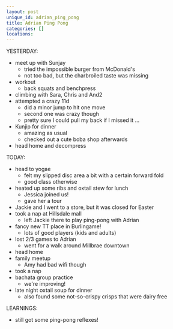 ```yaml
---
layout: post
unique_id: adrian_ping_pong
title: Adrian Ping Pong
categories: []
locations: 
---
```


YESTERDAY:
* meet up with Sunjay
  * tried the impossible burger from McDonald's
  * not too bad, but the charbroiled taste was missing
* workout
  * back squats and benchpress
* climbing with Sara, Chris and And2
* attempted a crazy 11d
  * did a minor jump to hit one move
  * second one was crazy though
  * pretty sure I could pull my back if I missed it ...
* Kunjip for dinner
  * amazing as usual
  * checked out a cute boba shop afterwards
* head home and decompress

TODAY:
* head to yogae
  * felt my slipped disc area a bit with a certain forward fold
  * good class otherwise
* heated up some ribs and oxtail stew for lunch
  * Jessica joined us!
  * gave her a tour
* Jackie and I went to a store, but it was closed for Easter
* took a nap at Hillsdale mall
  * left Jackie there to play ping-pong with Adrian
* fancy new TT place in Burlingame!
  * lots of good players (kids and adults)
* lost 2/3 games to Adrian
  * went for a walk around Millbrae downtown
* head home
* family meetup
  * Amy had bad wifi though
* took a nap
* bachata group practice
  * we're improving!
* late night oxtail soup for dinner
  * also found some not-so-crispy crisps that were dairy free

LEARNINGS:
* still got some ping-pong reflexes!
